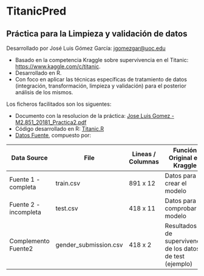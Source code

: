 # TitanicPred
## Práctica para la Limpieza y validación de datos

Desarrollado por José Luis Gómez García: <jgomezgar@uoc.edu>

- Basado en la competencia Kraggle sobre supervivencia en el Titanic: https://www.kaggle.com/c/titanic.
- Desarrollado en R.
- Con foco en aplicar las técnicas específicas de tratamiento de datos (integración, transformación, limpieza y validación) para el posterior análisis de los mismos.


Los ficheros facilitados son los siguentes:

* Documento con la resolucion de la práctica: [Jose Luis Gomez - M2.851_20181_Practica2.pdf](https://github.com/jgomezgar/TitanicPred/blob/master/Documentos/Jose%20Luis%20Gomez%20-%20M2.851_20181_Practica2.pdf)
* Código desarrollado en R: [Titanic.R](https://github.com/jgomezgar/TitanicPred/blob/master/Codigo/Titanic.R)
* [Datos Fuente](https://github.com/jgomezgar/TitanicPred/tree/master/Data), compuesto por:

| Data Source  | File | Lineas / Columnas | Función Original en Kraggle |
| ------------- | ------------- |---------|---------|
| Fuente 1 - completa  | train.csv  | 891 x 12 | Datos para crear el modelo |
| Fuente 2 - incompleta  | test.csv  | 418 x 11 | Datos para comprobar el modelo |
| Complemento Fuente2  | gender_submission.csv  | 418 x 2 | Resultados de supervivencia de los datos de test (ejemplo) |
